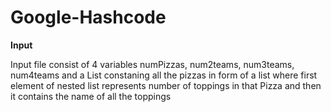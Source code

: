 # Google-Hashcode

**Input**

Input file consist of 4 variables numPizzas, num2teams, num3teams, num4teams and a List constaning all the pizzas in form of a list where first element of nested list represents number of toppings in that Pizza and then it contains the name of all the toppings
